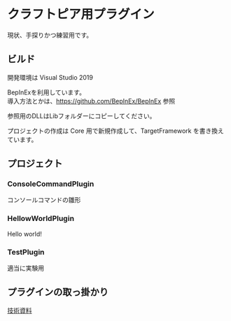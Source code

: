 クラフトピア用プラグイン
=============================

現状、手探りかつ練習用です。  

## ビルド
開発環境は Visual Studio 2019  

BepInExを利用しています。  
導入方法とかは、https://github.com/BepInEx/BepInEx 参照  

参照用のDLLはLibフォルダーにコピーしてください。  

プロジェクトの作成は Core 用で新規作成して、TargetFramework を書き換えています。


## プロジェクト
### ConsoleCommandPlugin
コンソールコマンドの雛形

### HellowWorldPlugin
Hello world!

### TestPlugin
適当に実験用


## プラグインの取っ掛かり
[技術資料](./Docs/README.md)  

